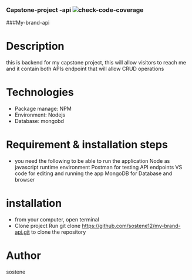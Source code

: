 ### Capstone-project -api   ![check-code-coverage](https://img.shields.io/badge/code--coverage-72.24%25-yellow)

###My-brand-api

# Description

this is backend for my capstone project, this will allow visitors to reach me and
it contain both APIs endpoint that will allow CRUD operations

# Technologies

- Package manage: NPM
- Environment: Nodejs
- Database: mongobd

# Requirement & installation steps

- you need the following to be able to run the application
  Node as javascript runtime environment
  Postman for testing API endpoints
  VS code for editing and running the app
  MongoDB for Database and
  browser

# installation

- from your computer, open terminal
- Clone project
  Run git clone https://github.com/sostene12/my-brand-api.git to clone the repository

# Author

sostene
